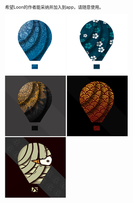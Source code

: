 希望Loon的作者能采纳并加入到app，请随意使用。

<img src="https://raw.githubusercontent.com/RainyMoment/Loon/main/Images/Icon_Bluewheel.png" width="200" height="200" alt="Icon_Bluewheel"/>
<img src="https://raw.githubusercontent.com/RainyMoment/Loon/main/Images/Icon_Clover.png" width="200" height="200" alt="Icon_Bluewheel"/>
<img src="https://raw.githubusercontent.com/RainyMoment/Loon/main/Images/Icon_GoldenSnowflake.png" width="200" height="200" alt="Icon_GoldenSnowflake"/>
<img src="https://raw.githubusercontent.com/RainyMoment/Loon/main/Images/Icon_Goldwave.png" width="200" height="200" alt="Icon_Goldwave"/>
<img src="https://raw.githubusercontent.com/RainyMoment/Loon/main/Images/Icon_Halloween.png" width="200" height="200" alt="Icon_Halloween"/>
